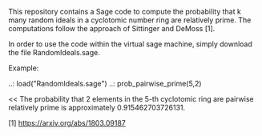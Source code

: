 ﻿This repository contains a Sage code to compute the probability that k many random ideals in a cyclotomic number ring are relatively prime.
The computations follow the approach of Sittinger and DeMoss [1].

In order to use the code within the virtual sage machine, simply download the file RandomIdeals.sage.

Example:

..: load("RandomIdeals.sage")
..: prob_pairwise_prime(5,2)

<<  The probability that 2 elements in the 5-th cyclotomic ring are pairwise relatively prime is approximately 0.915462703726131.

[1] https://arxiv.org/abs/1803.09187
